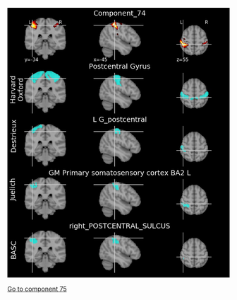 ![74](preliminary/74.jpg "Component 74")

[Go to component 75](https://parietal-inria.github.io/MODL_atlas/128/75 "Component 75")
